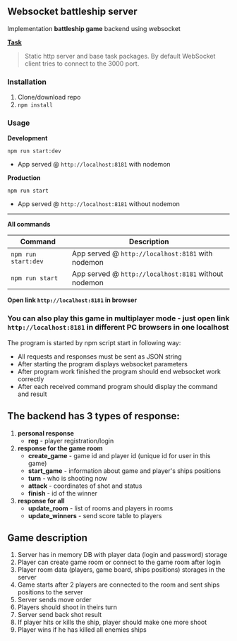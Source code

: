 ## Websocket battleship server

Implementation **battleship game** backend using websocket

[**Task**](https://github.com/AlreadyBored/nodejs-assignments/blob/main/assignments/battleship/assignment.md)
> Static http server and base task packages. 
> By default WebSocket client tries to connect to the 3000 port.

### Installation
1. Clone/download repo
2. `npm install`

### Usage
**Development**

`npm run start:dev`

* App served @ `http://localhost:8181` with nodemon

**Production**

`npm run start`

* App served @ `http://localhost:8181` without nodemon

---

**All commands**

Command | Description
--- | ---
`npm run start:dev` | App served @ `http://localhost:8181` with nodemon
`npm run start` | App served @ `http://localhost:8181` without nodemon


**Open link `http://localhost:8181` in browser**

### You can also play this game in **multiplayer mode** - just open link `http://localhost:8181` in different PC browsers in one localhost

The program is started by npm script start in following way:
- All requests and responses must be sent as JSON string
- After starting the program displays websocket parameters
- After program work finished the program should end websocket work correctly
- After each received command program should display the command and result

## The backend has 3 types of response:
1. **personal response**
    - **reg** - player registration/login
2. **response for the game room**
    - **create_game** - game id and player id (unique id for user in this game)
    - **start_game** - information about game and player's ships positions
    - **turn** - who is shooting now
    - **attack** - coordinates of shot and status
    - **finish** - id of the winner
3. **response for all**
    - **update_room** - list of rooms and players in rooms
    - **update_winners** - send score table to players

## Game description
1. Server has in memory DB with player data (login and password) storage
2. Player can create game room or connect to the game room after login
3. Player room data (players, game board, ships positions) storages in the server
4. Game starts after 2 players are connected to the room and sent ships positions to the server
5. Server sends move order
6. Players should shoot in theirs turn
7. Server send back shot result
8. If player hits or kills the ship, player should make one more shoot
9. Player wins if he has killed all enemies ships